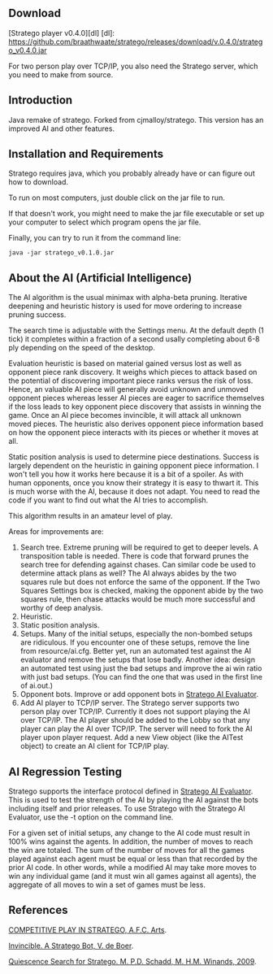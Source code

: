 Download
--------

[Stratego player v0.4.0][dl]
[dl]: https://github.com/braathwaate/stratego/releases/download/v.0.4.0/stratego_v0.4.0.jar

For two person play over TCP/IP, you also need the Stratego server,
which you need to make from source.

Introduction
------------

Java remake of stratego.  Forked from cjmalloy/stratego.
This version has an improved AI and other features.

Installation and Requirements
-----------------------------

Stratego requires java, which you probably already have or can
figure out how to download.

To run on most computers, just double click on the jar file to run.

If that doesn't work, you might need to
make the jar file executable
or set up your computer to select which program opens the jar file.

Finally, you can try to run it from the command line:

	java -jar stratego_v0.1.0.jar


About the AI (Artificial Intelligence)
--------------------------------------

The AI algorithm is the usual minimax with alpha-beta pruning.
Iterative deepening and heuristic history is used 
for move ordering to increase pruning success.

The search time is adjustable with the Settings menu.
At the default depth (1 tick)
it completes within a fraction of a second
usally completing about 6-8 ply depending on the speed of the desktop.

Evaluation heuristic is based on material gained versus lost
as well as opponent piece rank discovery.
It weighs which pieces to attack based on the potential
of discovering important piece ranks versus the risk of loss.
Hence, an valuable AI piece will generally avoid unknown and unmoved opponent pieces
whereas lesser AI pieces are eager to sacrifice themselves if the loss
leads to key opponent piece discovery that assists in winning the game.
Once an AI piece becomes invincible, it will attack all unknown moved pieces.
The heuristic also derives opponent piece information based on how the
opponent piece interacts with its pieces or whether it moves at all.

Static position analysis is used to determine piece destinations.
Success is largely dependent on the heuristic in
gaining opponent piece information.
I won't tell you how it works here because it is a bit of a spoiler.
As with human opponents, once you know their strategy
it is easy to thwart it.
This is much worse with the AI, because it does not adapt.
You need to read the code if you want to find out
what the AI tries to accomplish.

This algorithm results in an amateur level of play.  

Areas for improvements are:

  1. Search tree.  Extreme pruning will be required to get to deeper levels.  A transposition table is needed.  There is code that forward prunes the search tree for defending against chases.  Can similar code be used to determine attack plans as well?  The AI always abides by the two squares rule but does not enforce the same of the opponent.  If the Two Squares Settings box is checked, making the opponent abide by the two squares rule, then chase attacks would be much more successful and worthy of deep analysis.
  2. Heuristic.
  3. Static position analysis.
  4. Setups.  Many of the initial setups, especially the non-bombed setups are ridiculous.  If you encounter one of these setups, remove the line from resource/ai.cfg.  Better yet, run an automated test against the AI evaluator and remove the setups that lose badly.  Another idea: design an automated test using just the bad setups and improve the ai win ratio with just bad setups.  (You can find the one that was used in the first line of ai.out.)
  5. Opponent bots.  Improve or add opponent bots in 
[Stratego AI Evaluator](https://github.com/braathwaate/strategoevaluator).
  6. Add AI player to TCP/IP server.  The Stratego server supports two person play over TCP/IP.  Currently it does not support playing the AI over TCP/IP.  The AI player should be added to the Lobby so that any player can play the AI over TCP/IP.   The server will need to fork the AI player upon player request.  Add a new View object (like the AITest object) to create an AI client for TCP/IP play.

AI Regression Testing
---------------------

Stratego supports the interface protocol defined in
[Stratego AI Evaluator](https://github.com/braathwaate/strategoevaluator).
This is used to test the strength of the AI
by playing the AI against the bots including itself and prior releases.
To use Stratego with the Stratego AI Evaluator,
use the -t option on the command line.

For a given set of initial setups,
any change to the AI code must result in 100% wins against the agents.
In addition, the number of moves to reach the win
are totaled.
The sum of the number of moves for all the games played against each agent
must be equal or less than that recorded by the prior AI code.
In other words,
while a modified AI may take more moves to win any individual game
(and it must win all games against all agents),
the aggregate of all moves to win a set of games must be less.

References
----------
[COMPETITIVE PLAY IN STRATEGO, A.F.C. Arts](https://project.dke.maastrichtuniversity.nl/games/files/msc/Arts_thesis.pdf).

[Invincible. A Stratego Bot, V. de Boer](http://www.kbs.twi.tudelft.nl/Publications/MSc/2008-deBoer-Msc.html).

[Quiescence Search for Stratego. M. P.D. Schadd, M. H.M. Winands, 2009](http://www.personeel.unimaas.nl/Maarten-Schadd/Papers/2009StrategoBNAIC1.pdf).

